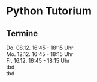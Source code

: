 # Python Tutorium

## Termine
Do. 08.12. 16:45 - 18:15 Uhr  
Mo. 12.12. 16:45 - 18:15 Uhr  
Fr. 16.12. 16:45 - 18:15 Uhr  
tbd  
tbd
